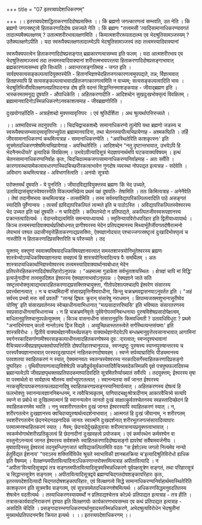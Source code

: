 +++
title = "07 इतरव्यपदेशाधिकरणम्"

+++
।। इतरव्यपदेशाद्धिताकरणादिदोषप्रसक्त्तिः ।। किं ब्रह्मणो जगत्कारणत्वं सम्भवति, उत नेति । किं ब्रह्मणो जगत्स्रष्टृत्वे हिताकरणादिदोषः प्रसज्यते नेति । किं ब्रह्मणः "तत्त्वमसी 'त्यादिसामानाधिकरण्यावगतं तादात्म्यमैक्यलक्षणम् ? उतात्मशरीरभावलक्षणमिति । किमात्मशरीररूपतादात्म्य एव भेदश्रुतिसामञ्जस्यम् ? उतैक्यलक्षणेऽपीति । यदा स्वरूपैक्यलक्षणतादात्म्येऽपि भेदश्रुतिसामञ्जस्यं तदा तत्त्वमस्यादिवाक्यानां

स्वरूपैक्यपरत्वेन हिताकरणादिदोषप्रसङ्गात् ब्रह्मकारणत्वासम्भव इति फलम् । यदा आत्मशरीरभाव एव भेदश्रुतिसामञ्जस्यं तदा तत्त्वमस्यादिवाक्यानां शरीरात्मभावपरतया हिताकरणादिदोषप्रसङ्गाभावात् ब्रह्मकारणत्वसम्भव इति सिध्यति । अवान्तरसङ्गतिमाह - जगत इति । सार्वज्ञ्यसत्यसङ्कल्पत्वादियुक्त्तस्येति - हितानभिज्ञश्चेदहितजगत्कारणत्वमुपपद्यते, तन्न; र्विज्ञत्यवात् हितज्ञस्यापि हि सत्यसङ्कल्पत्वाभावादहितजगत्कारणत्वमिति न वाच्यम्; सत्यसङ्कल्पत्वादिति भावः । भेदश्रुतिभिर्जीवविलक्षणत्वप्रतिपादनान्न दोष इति वदन्तं सिद्धान्तिनमाशङ्कयाह - जीवाद्ब्रह्मण इति । भास्करमतमनूद्य दूषयति - औपाधिकेति । अहितकरणादीति - आदिशब्देन सुखदुःखभोक्त्तृत्वं विवक्षितम् । ब्रह्मामानवादिनोऽस्मिन्नधिकरणेऽनवकाशत्वमाह - जीवब्रह्मणोरिति ।

दुःखयोगार्हादिति - अत्रार्हशब्दो मुक्त्तव्यावृत्तिपरः । एवं श्रुतिर्दर्शिता । अथ श्रुत्यर्थापत्तिरुच्यते ।

।। अश्मादिवच्च तदनुपपत्तिः ।। चिदचिद्वाचकशब्दैः सामानाधिकरण्ये तुल्येपि यथा ब्रह्मणो जडस्य च स्वरूपैक्यासम्भवाद्य्वावृत्तिरभ्युपेता ब्रह्मामानवादिना, तथा चेतनस्यापीत्यभिप्रायेणाह - अश्मकष्ठिति । तर्हि जीवसामानाधिकरण्यं कथमित्यत्राह - सामानाधिकरण्येति । "अवस्थितेरिति काशकृत्स्नः' इति सूत्रमेतदधिकरणशेषमित्यभिप्रायेणाह - अवस्थितेरिति । आदिशब्देन "नतु दृष्टान्तभावात्, उभयेऽपि हि भेदनैनमधीयते' इत्यादिकं विवक्षितम् । उभयेऽपीत्यादिसूत्रं भेदज्ञापनार्थमपि घटकवाक्यविषयम् । इत्थं चेतनसामानाधिकरण्यनिर्वाहः कृतः, चिदचिदात्मकजगत्सामानाधिकरण्यनिर्वाहमाह - अतः सर्वेति । कारणावस्थायामेकत्वावधारणाच्चिदचिच्छरीरकत्वाभावेन गुणदोष व्यवस्था नोपपद्यत इत्यत्राह - सदेवेति । अविभागः कथमित्यत्राह - अविभागस्त्विति । अनयोः सूत्रयोः

परोक्त्तमर्थं दूषयति - ये पुनरिति । जीवादविद्यावियुक्त्तस्य ब्रह्मणः किं भेद उच्यते, उताविद्यासंसृष्टस्येश्वरस्येति विकल्पमभिप्रेत्य प्रथमं पक्षं दूषयति- तेषामिति । ततः किमित्यत्राह - अनेनैवेति । तेषां तदानीमभावः कथमित्यत्राह - तत्सर्वमिति । तस्य सर्वस्याविद्यापरिकल्पितत्वादिति पाठे असङ्गतं स्यादिति पूर्वेणान्वयः । तत्सर्वं ह्यविद्यापरिकल्पितं त्वन्मते इति च पाठोऽस्ति । अविद्यापरिकल्पितस्येश्वरस्य भेद उच्यत इति पक्षं दूषयति - न चाविद्येति । कल्पितभेदो न प्रतिपाद्यते, अकल्पितजीवस्वरूपज्ञानस्य प्रक्रान्तत्वादित्यर्थः । वेदान्तवेद्यत्वमिति समन्वयाध्यायार्थः । स्मृतिन्यायविरोधपरिहार इति द्वितीयाध्यायार्थः । किञ्च तत्त्वमस्यादिवाक्यार्थप्रतिबोधनात् प्रागीश्वरस्य भेदेन प्रतिपद्यमानस्य मिथ्यार्भूतैर्जीवगतदोषैरात्मनो लेपाभावं पश्यत उदासीनवृत्तेर्हिताकरणाद्यप्रसक्त्तिः, ऐक्यज्ञानोदयात् पश्चाज्जगत्स्रष्टृत्वं दुःखादिभोक्त्तृत्वं च नास्तीति न हिताकरणादिप्रसक्त्तिरिति च परैरुच्यते । तद

युक्त्तम्; वक्त्तॄणां स्ववाक्यविषयादधिकविषयज्ञानवत्त्वात् समस्तशास्त्रयोनिभूतेश्वरस्य ब्रह्मणः शास्त्रेभ्योऽप्यधिकविषयज्ञानतया सवज्ञत्वं हि शास्त्रयोनित्वादित्यत्र पैः समर्थितम् । अतः शास्त्रादप्यधिकार्थाभिज्ञस्येश्वरस्य तत्त्वमस्यादिवाक्यार्थानवबोधात् भेदेन प्रतिपत्तेरहितकरणादिदोषपरिहारोऽनुपपन्नः । "अहमात्मा गुडाकेश सर्वभूताशयस्थितः । क्षेत्रज्ञं चापि मां विद्धि' इत्यर्जुनादीनां तत्त्वमुपदिशत ईश्वरस्य ऐक्यज्ञानाभावोऽनुपपन्नः । ऐक्यज्ञाने जाते सति स्रष्टृत्वभोक्त्तृत्वाद्यभावादहितकरणाद्यप्रसक्त्तिश्चायुक्त्ता, गीतोपदेशात्पश्चादपि ईश्वरेण संसारस्य प्रवर्त्त्यमानत्वात् । न च वाच्यमिदानीं संसारप्रवृत्तिर्नेश्वराधीना, किन्तु चक्रभ्रमवद्वासनयाऽनुवर्तत इति । "अहं सर्वस्य प्रभवो मत्तः सर्वं प्रवतर्ते' "तानहं द्विषतः क्रूरान् संसारेषु नराधमान् । क्षिपाम्यजस्रमशुभानासुरीष्वेव योनिषु' इति संसारप्रवर्तनस्य स्वेच्छाधीनत्वाभिधानात् "मत्प्रसादात्तरिष्यसि' इति भविष्यतः संसारतरणस्य स्वप्रसादाधीनत्वाभिधानाच्च । न हि चक्रभ्रमनिवृत्तेः पूर्ववेगोपरमनिबन्धनायाः पुरुषविशेषप्रसादोपेक्षत्वम्, बाधितानुवृत्तिश्चानुपपन्नेत्युक्त्तम् । किञ्च वासनाधीना संसारानुवृत्तिः किमवधिमती ? उतावधिविधुरा ? प्रथमे "अनादिर्भगवान् कालो नान्तोऽस्य द्विज विद्यते । अव्युच्छिन्नास्ततस्त्वेते सर्गस्थित्यन्तसंयमाः' इति शास्त्रविरोधः । द्वितीये वाक्यार्थज्ञानवैयर्थ्यप्रसङ्गः वाक्यार्थज्ञानोदयेऽपि बन्धभ्रमानुवृत्तेरवसानाभावात् आगामिनां स्वर्गनरकादिसर्गाणामीश्वरसङ्कल्पाधीनत्वादहितकरणोषस्य दुवर्ारत्वात्; स्वप्नदृश्यभावानां वैचित्र्यवज्जीवप्राज्ञपृथक्तवोपपत्तिरिति दोषपरिहारश्चानुपपन्नः, स्वप्नद्रष्टुः पुरुषस्य स्वाप्नपुरुषान्तरस्य च परस्परैक्यज्ञानाभावात् परस्परदुःखापादनं नाहितकरणदोषावहम् । स्वप्ने सर्पव्याघ्रादिभिः पीड्यमानस्य परवशतया स्वाहितकरणं न स्यात्, ऐक्यमानवतः स्वतन्त्रस्येश्वरस्य नरकादिसर्गेस्वाहितकरणादिप्रसङ्गो दुष्परिहरः । पृथिवीपापाणत्वाद्यविशेषेऽपि सज्रवैढूर्यसूर्यकान्तादिवैचित्र्यवदेकस्मिन्नपि वृक्षे पत्रपुष्पफलादिवच्च ब्रह्मान्यत्वेऽपि जीवप्राज्ञपृथक्तवप्रतिपादकमश्यादिवदिति सूत्रमितरैर्व्याख्यातं सर्वैरपि । तदयुक्त्तम्; ईश्वरस्य मृषा वा परमार्थतो वा सार्वज्ञत्य श्रौतस्य सर्वाभ्युपगतत्वात् । स्वानन्यतया सर्वं जानत ईश्वरस्य नरकसृष्टिपापकरणतत्फलप्रदानादिषु स्वाहितकरणप्रसङ्गस्यानिवार्यत्वात् । अहितकरणस्य दोषत्वं हि फलभोक्त्तुः स्वानन्यत्वज्ञाननिबन्धनम्, न त्ववैचित्र्यकृतम्, पाणिपादचक्षुःश्रोत्रादीनाम् आकारवैचित्र्ये सत्यपि स्वप्ने वा प्रबोधे वा दुःखितमात्मानं हि स्वानन्यत्वेन जानतो दुःखं साक्षात्कुर्वतश्चेतनस्य स्वहस्तादिच्छेदनं हि स्वाहितकरणमेव भवति । ननु स्वशरीरगतत्वेन दुःखं जानत ईश्वरस्यापि स्वाहितकरणं स्यात् । न, शरीरगतत्वेन दुःखज्ञानस्य क्वचिदप्यपुरुषार्थत्वदर्शनाभावात् । आत्मगतं हि दुःखं जीवानाम्, न शरीरगतम् स्वशरीरगतत्वेन छेदनभेदनदहनादिकं जानतः स्वात्मनि दुःखदर्शनात् शरीरभूतजगत्संसारादिव्यापारः परमात्मनश्चाहितकरणं स्यात् । नैवम्; छेदनादेर्दुःखहेतुतायाः शरीरमात्रान्वयप्रयुक्त्तत्वाभावात् । स्वकर्मभोगार्थशरीरप्रतिकूलत्वं हि छेदनादीनां दुःखावहत्वे प्रयोजकम् । एवं कर्मारब्धेन कर्मवश्येन वा वस्तुनोऽनन्यत्वं जानत ईश्वरस्य सर्वशक्त्तेः स्वाहितकरणादिदोषप्रसङ्गो ह्यपरेषां सर्वेषामवर्जनीयः । मृषावादिनस्तु ईश्वरत्वं तदनुबन्धिगुणजातं चाविद्याकल्पितमिति वदतः "स ईशोऽस्य जगतो नित्यमेव नान्यो हेतुर्विद्यत ईशनाय' "पराऽस्य शक्त्तिर्विविधैव श्रूयते स्वाभाविकी ज्ञानबलक्रिया च'इत्यादिश्रुतिविरोधो ह्यधिक इति वैषम्यम् । वैलक्षण्यमपीतावित्यादिनाऽधिकरणान्तरोक्त्तमित्यत्राह अपीतावित्यादि । न "अपीता'वित्यादिसूत्रद्वयं तत्र सङ्गतमपीतावित्यादिसूत्रमस्मिन्नधिकरणे पूर्वपक्षसूत्रेण सङ्गतं, तथा परिहारसूत्रं च सिद्धान्तसूत्रेण सङ्गतम् । अपीतावित्यादिसूत्रद्वये ब्रह्मण्यचिद्गतदोषशङ्कापरिहारः कृतः, इतरव्यपदेशादित्यादौ चिद्गतदोषशङ्कापरिहारः, एवं विलक्षणत्वे सिद्धे सामानाधिकरण्यनिर्वाहार्थमवस्थितेरिति काशकृत्स्न इति सूत्रमत्रैव सङ्गतम्, एवं सूत्रत्रयमेतदधिकरणशेषमित्यर्थः । अधिकरणसिद्धमनुवदतितस्य शेषत्वेन वदतीत्यर्थः । तस्याधिकरणस्यायमर्थो न प्रतिपाद्यश्चेत्तत्र कोऽर्थः प्रतिपाद्यत इत्यत्राह - तत्र हीति । तत्रासत्कार्यवादनिराकरणं दृश्यत इति विलक्षणयोः कार्यकारणभावसम्भव एव कथं प्रतिपाद्यत इत्यत्राह - असदिति चेदिति । प्रसङ्गादारम्भणाधिकरणार्थानुवादस्तस्मिन्नधिकरणे, अभेदश्रुत्यविरोधेन भेदश्रुतीनां मुख्यार्थप्रतिपादनमत्रैव क्रियत इत्यर्थः । ।। इतरव्यपदेशाधिकरणम् ।।

